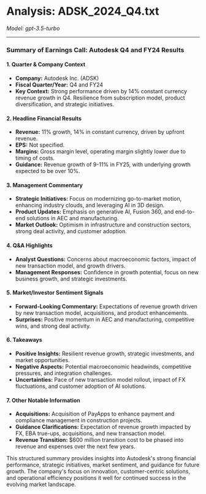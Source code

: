 # Analysis: ADSK_2024_Q4.txt

*Model: gpt-3.5-turbo*

---

### Summary of Earnings Call: Autodesk Q4 and FY24 Results

#### 1. **Quarter & Company Context**
   - **Company:** Autodesk Inc. (ADSK)
   - **Fiscal Quarter/Year:** Q4 and FY24
   - **Key Context:** Strong performance driven by 14% constant currency revenue growth in Q4. Resilience from subscription model, product diversification, and strategic initiatives.

#### 2. **Headline Financial Results**
   - **Revenue:** 11% growth, 14% in constant currency, driven by upfront revenue.
   - **EPS:** Not specified.
   - **Margins:** Gross margin level, operating margin slightly lower due to timing of costs.
   - **Guidance:** Revenue growth of 9-11% in FY25, with underlying growth expected to be over 10%.

#### 3. **Management Commentary**
   - **Strategic Initiatives:** Focus on modernizing go-to-market motion, enhancing industry clouds, and leveraging AI in 3D design.
   - **Product Updates:** Emphasis on generative AI, Fusion 360, and end-to-end solutions in AEC and manufacturing.
   - **Market Outlook:** Optimism in infrastructure and construction sectors, strong deal activity, and customer adoption.

#### 4. **Q&A Highlights**
   - **Analyst Questions:** Concerns about macroeconomic factors, impact of new transaction model, and growth drivers.
   - **Management Responses:** Confidence in growth potential, focus on new business growth, and strategic investments.

#### 5. **Market/Investor Sentiment Signals**
   - **Forward-Looking Commentary:** Expectations of revenue growth driven by new transaction model, acquisitions, and product enhancements.
   - **Surprises:** Positive momentum in AEC and manufacturing, competitive wins, and strong deal activity.

#### 6. **Takeaways**
   - **Positive Insights:** Resilient revenue growth, strategic investments, and market opportunities.
   - **Negative Aspects:** Potential macroeconomic headwinds, competitive pressures, and integration challenges.
   - **Uncertainties:** Pace of new transaction model rollout, impact of FX fluctuations, and customer adoption of AI solutions.

#### 7. **Other Notable Information**
   - **Acquisitions:** Acquisition of PayApps to enhance payment and compliance management in construction projects.
   - **Guidance Clarifications:** Expectation of revenue growth impacted by FX, EBA true-ups, acquisitions, and new transaction model.
   - **Revenue Transition:** $600 million transition cost to be phased into revenue and expenses over the next few years.

This structured summary provides insights into Autodesk's strong financial performance, strategic initiatives, market sentiment, and guidance for future growth. The company's focus on innovation, customer-centric solutions, and operational efficiency positions it well for continued success in the evolving market landscape.